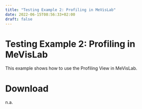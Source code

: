 ```yaml
---
title: "Testing Example 2: Profiling in MeVisLab"
date: 2022-06-15T08:56:33+02:00
draft: false
---
```


# Testing Example 2: Profiling in MeVisLab
This example shows how to use the Profiling View in MeVisLab.

# Download
n.a.
